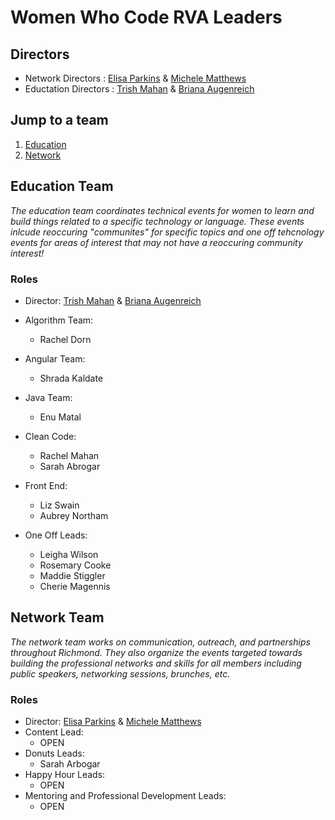 # Women Who Code RVA Leaders 

## Directors
- Network Directors : [Elisa Parkins](https://twitter.com/elisa_parkin?lang=en) & [Michele Matthews](https://twitter.com/mlmatthews?lang=en)
- Eductation Directors : [Trish Mahan](http://trishmahan.com/)  & [Briana Augenreich](https://twitter.com/briaugenreich)

## Jump to a team
1. [Education](#education-team)
1. [Network](#network-team)


## Education Team 
  _The education team coordinates technical events for women to learn and build things related to a specific technology or language.  These events inlcude reoccuring "communites" for specific topics and one off tehcnology events for areas of interest that may not have a reoccuring community interest!_

### Roles
- Director: [Trish Mahan](http://trishmahan.com/)  & [Briana Augenreich](https://twitter.com/briaugenreich)

- Algorithm Team:
  - Rachel Dorn
  
- Angular Team: 
  - Shrada Kaldate
  
- Java Team: 
  - Enu Matal 
  
- Clean Code: 
  - Rachel Mahan 
  - Sarah Abrogar
  
- Front End:
  - Liz Swain
  - Aubrey Northam 
  
- One Off Leads:
  - Leigha Wilson
  - Rosemary Cooke 
  - Maddie Stiggler 
  - Cherie Magennis

## Network Team
  _The network team works on communication, outreach, and partnerships throughout Richmond. They also organize the events targeted towards building the professional networks and skills for all members including public speakers, networking sessions, brunches, etc._

### Roles
- Director: [Elisa Parkins](https://twitter.com/elisa_parkin?lang=en) & [Michele Matthews](https://twitter.com/mlmatthews?lang=en)
- Content Lead:
  - OPEN 
- Donuts Leads: 
  - Sarah Arbogar
- Happy Hour Leads:
    - OPEN
- Mentoring and Professional Development Leads:
  - OPEN
  
